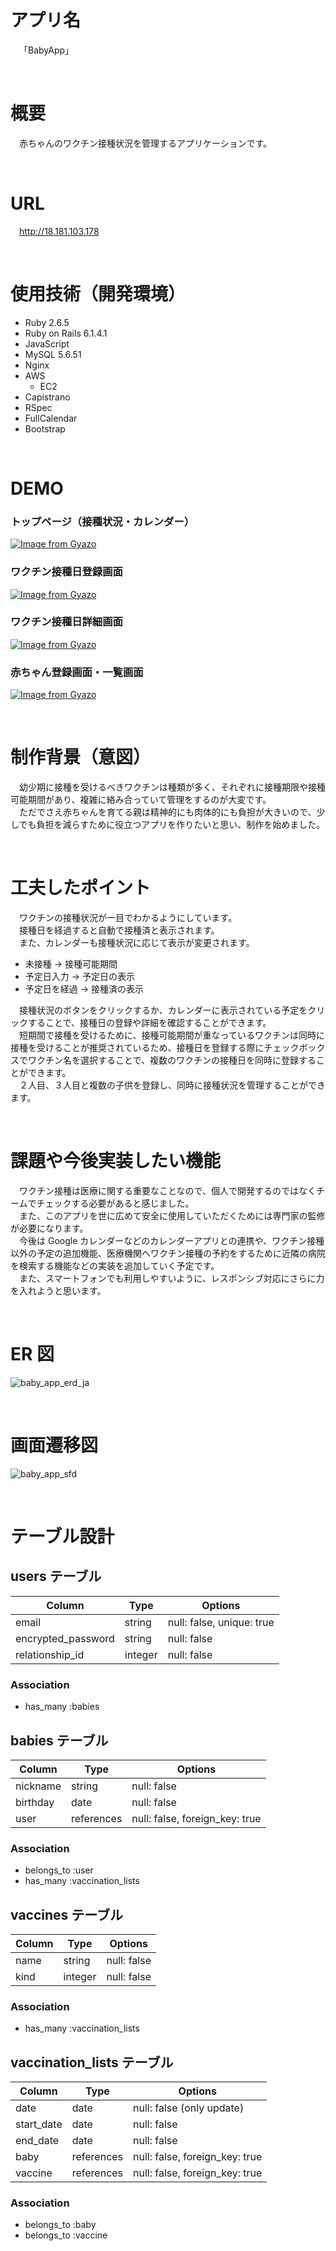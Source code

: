 # アプリ名

&emsp;「BabyApp」

<br>

# 概要

&emsp;赤ちゃんのワクチン接種状況を管理するアプリケーションです。

<br>

# URL

&emsp;http://18.181.103.178

<br>

# 使用技術（開発環境）

- Ruby 2.6.5
- Ruby on Rails 6.1.4.1
- JavaScript
- MySQL 5.6.51
- Nginx
- AWS
  - EC2
- Capistrano
- RSpec
- FullCalendar
- Bootstrap

<br>

# DEMO

### トップページ（接種状況・カレンダー）

[![Image from Gyazo](https://i.gyazo.com/9ca329ccb3fcae73a5aaa25451b37a60.gif)](https://gyazo.com/9ca329ccb3fcae73a5aaa25451b37a60)
<br>

### ワクチン接種日登録画面

[![Image from Gyazo](https://i.gyazo.com/857336a302c5e9953abc88a5792bcfb5.gif)](https://gyazo.com/857336a302c5e9953abc88a5792bcfb5)

### ワクチン接種日詳細画面

[![Image from Gyazo](https://i.gyazo.com/a7abad3523251b1749491e760ab476c2.gif)](https://gyazo.com/a7abad3523251b1749491e760ab476c2)

### 赤ちゃん登録画面・一覧画面

[![Image from Gyazo](https://i.gyazo.com/eb8e00a1661f2b407673c2afdbf739e7.gif)](https://gyazo.com/eb8e00a1661f2b407673c2afdbf739e7)

<br>

# 制作背景（意図）

&emsp;幼少期に接種を受けるべきワクチンは種類が多く、それぞれに接種期限や接種可能期間があり、複雑に絡み合っていて管理をするのが大変です。
<br>
&emsp;ただでさえ赤ちゃんを育てる親は精神的にも肉体的にも負担が大きいので、少しでも負担を減らすために役立つアプリを作りたいと思い、制作を始めました。

<br>

# 工夫したポイント

&emsp;ワクチンの接種状況が一目でわかるようにしています。
<br>
&emsp;接種日を経過すると自動で接種済と表示されます。
<br>
&emsp;また、カレンダーも接種状況に応じて表示が変更されます。

- 未接種 → 接種可能期間
- 予定日入力 → 予定日の表示
- 予定日を経過 → 接種済の表示

&emsp;接種状況のボタンをクリックするか、カレンダーに表示されている予定をクリックすることで、接種日の登録や詳細を確認することができます。
<br>
&emsp;短期間で接種を受けるために、接種可能期間が重なっているワクチンは同時に接種を受けることが推奨されているため、接種日を登録する際にチェックボックスでワクチン名を選択することで、複数のワクチンの接種日を同時に登録することができます。
<br>
&emsp;２人目、３人目と複数の子供を登録し、同時に接種状況を管理することができます。

<br>

# 課題や今後実装したい機能

&emsp;ワクチン接種は医療に関する重要なことなので、個人で開発するのではなくチームでチェックする必要があると感じました。
<br>
&emsp;また、このアプリを世に広めて安全に使用していただくためには専門家の監修が必要になります。
<br>
&emsp;今後は Google カレンダーなどのカレンダーアプリとの連携や、ワクチン接種以外の予定の追加機能、医療機関へワクチン接種の予約をするために近隣の病院を検索する機能などの実装を追加していく予定です。
<br>
&emsp;また、スマートフォンでも利用しやすいように、レスポンシブ対応にさらに力を入れようと思います。

<br>

# ER 図

![baby_app_erd_ja](https://user-images.githubusercontent.com/87280711/144734717-0e6021e5-cd1f-475b-84da-b1d80114a4d9.png)

<br>

# 画面遷移図

![baby_app_sfd](https://user-images.githubusercontent.com/87280711/144734735-199df7ea-a56c-47ef-9814-5ea57ffb637c.png)

<br>

# テーブル設計

## users テーブル

| Column             | Type    | Options                   |
| ------------------ | ------- | ------------------------- |
| email              | string  | null: false, unique: true |
| encrypted_password | string  | null: false               |
| relationship_id    | integer | null: false               |

### Association

- has_many :babies

## babies テーブル

| Column   | Type       | Options                        |
| -------- | ---------- | ------------------------------ |
| nickname | string     | null: false                    |
| birthday | date       | null: false                    |
| user     | references | null: false, foreign_key: true |

### Association

- belongs_to :user
- has_many :vaccination_lists

## vaccines テーブル

| Column | Type    | Options     |
| ------ | ------- | ----------- |
| name   | string  | null: false |
| kind   | integer | null: false |

### Association

- has_many :vaccination_lists

## vaccination_lists テーブル

| Column     | Type       | Options                        |
| ---------- | ---------- | ------------------------------ |
| date       | date       | null: false (only update)      |
| start_date | date       | null: false                    |
| end_date   | date       | null: false                    |
| baby       | references | null: false, foreign_key: true |
| vaccine    | references | null: false, foreign_key: true |

### Association

- belongs_to :baby
- belongs_to :vaccine

